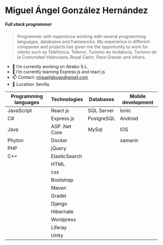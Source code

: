 # Miguel Ángel González Hernández

##### Full stack programmer

> Programmer with experience working with several programming languages, databases and frameworks.
> My experience in different companies and projects has given me the opportunity to work for clients such as Telefónica, Telenor, Turismo de Andalucía, Turismo de la Comunidad Valenciana, Royal Canin, Pans Granier and others.

- 🔭 I’m currently working on Atrebo S.L.
- 🌱 I’m currently learning Express js and react js
- 📫 Contact: migueljabugo@gmail.com
- 📍 Location: Sevilla.


| Programming languages | Technologies | Databases | Mobile development |
| ------ | ------ | ------ | ------ |
| JavaScript | React js | SQL Server | Ionic |
| C# | Express js | PostgreSQL | Android |
| Java | ASP .Net Core | MySql | IOS |
| Phyton | Docker |  | xamarin |
| PHP | jQuery |  |  |
| C++ | ElasticSearch |  |  |
|  | HTML |  |  |
|  | css |  |  |
|  | Bootstrap |  |  |
|  | Maven |  |  |
|  | Gradel |  |  |
|  | Django |  |  |
|  | Hibernate |  |  |
|  | Wordpress |  |  |
|  | Liferay |  |  |
|  | Unity |  |  |

